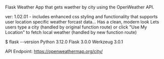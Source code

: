 Flask Weather App that gets waether by city using the OpenWeather API.

ver: 1.02.01 -
includes enhanced css styling and functionality that supports user location specific weather forcast data...
Has a clean, modern look
Lets users type a city (handled by original function route)
or click "Use My Location" to fetch local weather (handled by new function route)

$ flask --version
Python 3.12.0
Flask 3.0.0
Werkzeug 3.0.1

API Endpoint:
https://openweathermap.org/city/
